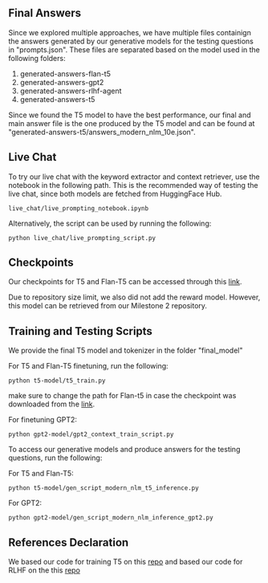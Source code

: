 ## Final Answers

Since we explored multiple approaches, we have multiple files containign the answers generated by our generative models for the testing questions in "prompts.json".
These files are separated based on the model used in the following folders:
1) generated-answers-flan-t5
2) generated-answers-gpt2
3) generated-answers-rlhf-agent
4) generated-answers-t5

Since we found the T5 model to have the best performance, our final and main answer file is the one produced by the T5 model and can be found at "generated-answers-t5/answers_modern_nlm_10e.json".


## Live Chat
To try our live chat with the keyword extractor and context retriever, use the notebook in the following path. This is the recommended way of testing the live chat, since both models are fetched from HuggingFace Hub. 

```
live_chat/live_prompting_notebook.ipynb
```

Alternatively, the script can be used by running the following: 

```
python live_chat/live_prompting_script.py
```




## Checkpoints

Our checkpoints for T5 and Flan-T5 can be accessed through this [link](https://drive.google.com/drive/u/2/folders/1R8IKxF66ucL13kn1FN8BCpyU6n2wg_Sh).

Due to repository size limit, we also did not add the reward model. However, this model can be retrieved from our Milestone 2 repository.

## Training and Testing Scripts
We provide the final T5 model and tokenizer in the folder "final_model"

For T5 and Flan-T5 finetuning, run the following:

```
python t5-model/t5_train.py
```
make sure to change the path for Flan-t5 in case the checkpoint was downloaded from the [link](https://drive.google.com/drive/u/2/folders/1R8IKxF66ucL13kn1FN8BCpyU6n2wg_Sh).

For finetuning GPT2:

```
python gpt2-model/gpt2_context_train_script.py
```

To access our generative models and produce answers for the testing questions, run the following:

For T5 and Flan-T5:

```
python t5-model/gen_script_modern_nlm_t5_inference.py
```

For GPT2:

```
python gpt2-model/gen_script_modern_nlm_inference_gpt2.py 
```

## References Declaration

We based our code for training T5 on this [repo](https://github.com/nunziati/bert-vs-t5-for-question-answering) and based our code for RLHF on the this [repo](https://github.com/voidful/TextRL)